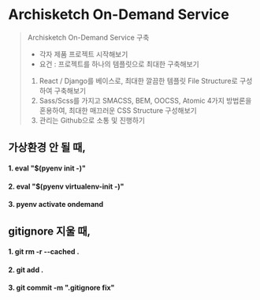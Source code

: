 # Archisketch On-Demand Service

> Archisketch On-Demand Service 구축
> - 각자 제품 프로젝트 시작해보기
> - 요건 : 프로젝트를 하나의 템플릿으로 최대한 구축해보기
> 1. React / Django를 베이스로, 최대한 깔끔한 템플릿 File Structure로 구성하여 구축해보기
> 2. Sass/Scss를 가지고 SMACSS, BEM, OOCSS, Atomic 4가지 방법론을 혼용하여, 최대한 매끄러운 CSS Structure 구성해보기
> 3. 관리는 Github으로 소통 및 진행하기

## 가상환경 안 될 때,
#### 1. eval "$(pyenv init -)"
#### 2. eval "$(pyenv virtualenv-init -)"
#### 3. pyenv activate ondemand

## gitignore 지울 때,
#### 1. git rm -r --cached .
#### 2. git add .
#### 3. git commit -m ".gitignore fix"

<!-- <style>
  
  .content-wrap{
    min-height: 500px;
    display:flex;
    margin-top: 30px;
    justify-content:center;
    align-items:center;
  }
  .mail-contents{
    width: 50%; 
    min-height: 250px; 
    padding: 50px; 
    font-size: 16px;
    white-space: pre-line;
    word-wrap: break-word; 
    background-color: white;
    box-shadow: 0 6px 8px rgba(0,0,0,0.30), 0 5px 6px rgba(0,0,0,0.22);
  }
  .footer{
    width 100%; 
    height: 100px; 
    display: flex; 
    justify-content:center; 
    align-items:center;
  }
  .foot_logo{
    width: 200px; 
    height: 40px; 
    filter: brightness(10%);
    margin-right: 20px;
  }
  .foot_menu{
    padding:5px;
  }
  .atag{
    padding: 10px; 
    text-decoration: none; 
    color: black; 
    font-size: 14px; 
    font-weight: 500;
  }
  .copyright{
    padding: 10px; 
    margin-left: 10px; 
    color: #949494; 
    font-size: 11px;
  }

</style> -->
